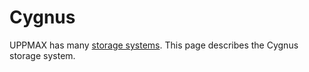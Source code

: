 # Cygnus

UPPMAX has many [storage systems](../../cluster_guides/uppmax_storage_system.md).
This page describes the Cygnus storage system.
